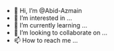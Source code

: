 - 👋 Hi, I’m @Abid-Azmain
- 👀 I’m interested in ...
- 🌱 I’m currently learning ...
- 💞️ I’m looking to collaborate on ...
- 📫 How to reach me ...

<!---
Abid-Azmain/Abid-Azmain is a ✨ special ✨ repository because its `README.md` (this file) appears on your GitHub profile.
You can click the Preview link to take a look at your changes.
--->
